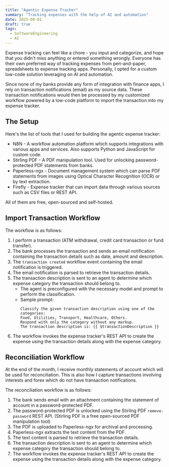 ```yaml
---
title: "Agentic Expense Tracker"
summary: "Tracking expenses with the help of AI and automation"
date: 2025-09-01
draft: true
tags:
  - SoftwareEngineering
  - AI
---
```

Expense tracking can feel like a chore - you input and categorize, and hope that you didn't miss anything or entered something wrongly.
Everyone has their own preferred way of tracking expenses from pen-and-paper, spreadsheets to expense tracking apps.
Personally, I opted for a custom low-code solution leveraging on AI and automation.

Since none of my banks provide any form of integration with finance apps, I rely on transaction notifications (email) as my source data.
These transaction notifications would then be processed by my customized workflow powered by a low-code platform to import the transaction into my expense tracker.

## The Setup

Here's the list of tools that I used for building the agentic expense tracker:
- N8N - A workflow automation platform which supports integrations with various apps and services. Also supports Python and JavaScript for custom code.
- Stirling PDF - A PDF manipulation tool. Used for unlocking password-protected PDF statements from banks.
- Paperless-ngx - Document management system which can parse PDF statements from images using Optical Character Recognition (OCR) or by text extraction.
- Firefly - Expense tracker that can import data through various sources such as CSV files or REST API.

All of them are free, open-sourced and self-hosted.

## Import Transaction Workflow

The workflow is as follows:
1. I perform a transaction (ATM withdrawal, credit card transaction or fund transfer).
2. The bank processes the transaction and sends an email notification containing the transaction details such as date, amount and description.
3. The `transaction created` workflow event containing the email notification is triggered.
4. The email notification is parsed to retrieve the transaction details.
5. The transaction description is sent to an agent to determine which expense category the transaction should belong to.
    - The agent is preconfigured with the necessary model and prompt to perform the classification.
    - Sample prompt:
      ```
      Classify the given transaction description using one of the categories:
      Food, Utilities, Transport, Healthcare, Others.
      Respond with only the category without any markup.
      The transaction description is: {{ $transactionDescription }}
      ```
6. The workflow invokes the expense tracker's REST API to create the expense using the transaction details along with the expense category.

## Reconciliation Workflow

At the end of the month, I receive monthly statements of account which will be used for reconciliation.
This is also how I capture transactions involving interests and forex which do not have transaction notifications.

The reconciliation workflow is as follows:
1. The bank sends email with an attachment containing the statement of account in a password-protected PDF.
2. The password-protected PDF is unlocked using the Stirling PDF `remove-password` REST API. (Stirling PDF is a free open-sourced PDF manipulation tool)
3. The PDF is uploaded to Paperless-ngx for archival and processing.
4. Paperless-ngx extracts the text content from the PDF.
5. The text content is parsed to retrieve the transaction details.
6. The transaction description is sent to an agent to determine which expense category the transaction should belong to.
7. The workflow invokes the expense tracker's REST API to create the expense using the transaction details along with the expense category.
